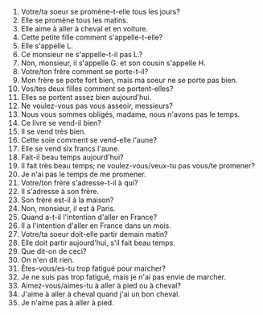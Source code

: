 1. Votre/ta soeur se promène-t-elle tous les jours?
2. Elle se promène tous les matins.
3. Elle aime à aller à cheval et en voiture.
4. Cette petite fille comment s'appelle-t-elle?
5. Elle s'appelle L.
6. Ce monsieur ne s'appelle-t-il pas L.?
7. Non, monsieur, il s'appelle G. et son cousin s'appelle H.
8. Votre/ton frère comment se porte-t-il?
9. Mon frère se porte fort bien, mais ma soeur ne se porte pas bien.
10. Vos/tes deux filles comment se portent-elles?
11. Elles se portent assez bien aujourd'hui.
12. Ne voulez-vous pas vous asseoir, messieurs?
13. Nous vous sommes obligés, madame, nous n'avons pas le temps.
14. Ce livre se vend-il bien?
15. Il se vend très bien.
16. Cette soie comment se vend-elle l'aune?
17. Elle se vend six francs l'aune.
18. Fait-il beau temps aujourd'hui?
19. Il fait très beau temps; ne voulez-vous/veux-tu pas vous/te promener?
20. Je n'ai pas le temps de me promener.
21. Votre/ton frère s'adresse-t-il à qui?
22. Il s'adresse à son frère.
23. Son frère est-il à la maison?
24. Non, monsieur, il est à Paris.
25. Quand a-t-il l'intention d'aller en France?
26. Il a l'intention d'aller en France dans un mois.
27. Votre/ta soeur doit-elle partir demain matin?
28. Elle doit partir aujourd'hui, s'il fait beau temps.
29. Que dit-on de ceci?
30. On n'en dit rien.
31. Êtes-vous/es-tu trop fatigué pour marcher?
32. Je ne suis pas trop fatigué, mais je n'ai pas envie de marcher.
33. Aimez-vous/aimes-tu à aller à pied ou à cheval?
34. J'aime à aller à cheval quand j'ai un bon cheval.
35. Je n'aime pas à aller à pied.

